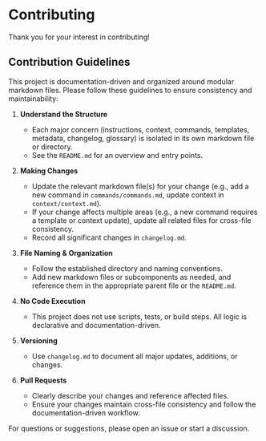 # Contributing

Thank you for your interest in contributing!

## Contribution Guidelines

This project is documentation-driven and organized around modular markdown files. Please follow these guidelines to ensure consistency and maintainability:

1. **Understand the Structure**
   - Each major concern (instructions, context, commands, templates, metadata, changelog, glossary) is isolated in its own markdown file or directory.
   - See the `README.md` for an overview and entry points.

2. **Making Changes**
   - Update the relevant markdown file(s) for your change (e.g., add a new command in `commands/commands.md`, update context in `context/context.md`).
   - If your change affects multiple areas (e.g., a new command requires a template or context update), update all related files for cross-file consistency.
   - Record all significant changes in `changelog.md`.

3. **File Naming & Organization**
   - Follow the established directory and naming conventions.
   - Add new markdown files or subcomponents as needed, and reference them in the appropriate parent file or the `README.md`.

4. **No Code Execution**
   - This project does not use scripts, tests, or build steps. All logic is declarative and documentation-driven.

5. **Versioning**
   - Use `changelog.md` to document all major updates, additions, or changes.

6. **Pull Requests**
   - Clearly describe your changes and reference affected files.
   - Ensure your changes maintain cross-file consistency and follow the documentation-driven workflow.

For questions or suggestions, please open an issue or start a discussion.
